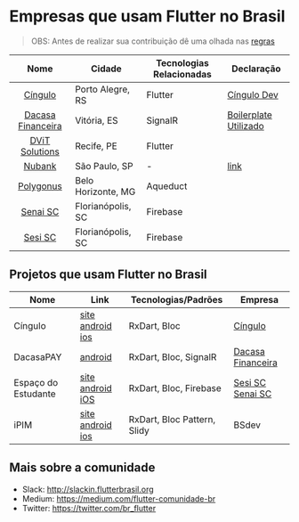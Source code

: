 # Empresas que usam Flutter no Brasil

> OBS: Antes de realizar sua contribuição dê uma olhada nas [regras](https://github.com/FlutterComunidadeBR/empresas-que-usam-flutter-no-brasil/blob/master/CONTRIBUTING.md)

Nome | Cidade | Tecnologias Relacionadas | Declaração
:------------: | ------------------------ | ------------ | ------------
[Cíngulo](https://www.cingulo.com) | Porto Alegre, RS | Flutter | [Cíngulo Dev](http://dev.cingulo.com)
[Dacasa Financeira](https://dacasa.com.br/)| Vitória, ES | SignalR | [Boilerplate Utilizado](https://github.com/Katekko/flutter_boilerplate)
[DViT Solutions](https://www.dvitsolutions.com)| Recife, PE | Flutter | 
[Nubank](https://nubank.com.br) | São Paulo, SP |- |[link](https://hipsters.tech/tecnologias-no-nubank-3-anos-depois-hipsters-150/)
[Polygonus](https://www.polygonus.com.br/) | Belo Horizonte, MG | Aqueduct |
[Senai SC](https://sc.senai.br/) | Florianópolis, SC | Firebase |
[Sesi SC](https://sesisc.org.br/)| Florianópolis, SC | Firebase |

## Projetos que usam Flutter no Brasil

Nome | Link | Tecnologias/Padrões | Empresa
------------ | ------- | ------------ | ------------
Cíngulo | [site](https://www.cingulo.com) [android](https://play.google.com/store/apps/details?id=com.cingulo.app) [ios](https://apps.apple.com/br/app/cingulo/id1190110484) | RxDart, Bloc | [Cíngulo](https://www.cingulo.com)
DacasaPAY | [android](https://play.google.com/store/apps/details?id=com.dacasapay) | RxDart, Bloc, SignalR | [Dacasa Financeira](https://dacasa.com.br/)
Espaço do Estudante | [site](https://estudante.sesisenai.org.br) [android](https://play.google.com/store/apps/details?id=br.senai.sc.appespacoestudante) [iOS](https://apps.apple.com/br/app/id1474992119) | RxDart, Bloc, Firebase | [Sesi SC](https://sesisc.org.br/) [Senai SC](https://sc.senai.br/)
iPIM | [site](http://www.ipimweb.com.br) [android](https://play.google.com/store/apps/details?id=br.com.ipimweb&hl=pt_BR) [ios](https://apps.apple.com/th/app/ipim/id1324662786?ign-mpt=uo%3D2) | RxDart, Bloc Pattern, Slidy | BSdev

## Mais sobre a comunidade

- Slack: http://slackin.flutterbrasil.org
- Medium: https://medium.com/flutter-comunidade-br
- Twitter: https://twitter.com/br_flutter
